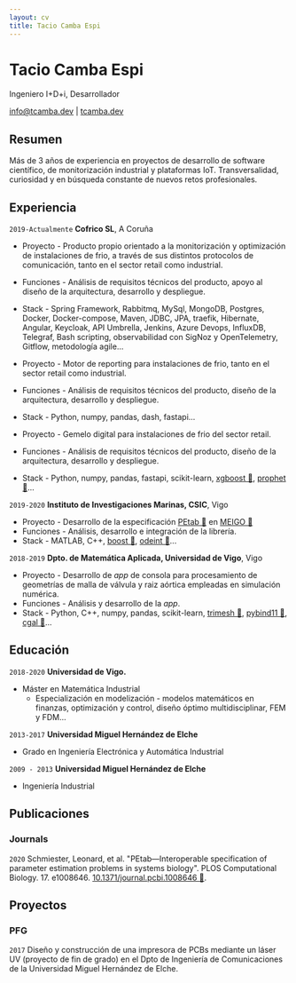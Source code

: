 ```yaml
---
layout: cv
title: Tacio Camba Espi
---
```

# Tacio Camba Espi
Ingeniero I+D+i, Desarrollador

<div id="webaddress">
<a href="mailto:info@tcamba.dev">info@tcamba.dev</a>
| <a href="https://tcamba.dev">tcamba.dev</a>
</div>


## Resumen

Más de 3 años de experiencia en proyectos de desarrollo de software científico, de monitorización industrial y plataformas IoT. Transversalidad, curiosidad y en búsqueda constante de nuevos retos profesionales.


## Experiencia

`2019-Actualmente`
__Cofrico SL__, A Coruña
      
  - Proyecto - Producto propio orientado a la monitorización y optimización de instalaciones de frio, a través de sus distintos protocolos de comunicación, tanto en el sector retail como industrial.
  - Funciones - Análisis de requisitos técnicos del producto, apoyo al diseño de la arquitectura, desarrollo y despliegue.
  - Stack - Spring Framework, Rabbitmq, MySql, MongoDB, Postgres, Docker, Docker-compose, Maven, JDBC, JPA, traefik, Hibernate, Angular, Keycloak, API Umbrella, Jenkins, Azure Devops, InfluxDB, Telegraf, Bash scripting, observabilidad con SigNoz y OpenTelemetry, Gitflow, metodología agile...


  - Proyecto - Motor de reporting para instalaciones de frio, tanto en el sector retail como industrial. 
  - Funciones - Análisis de requisitos técnicos del producto, diseño de la arquitectura, desarrollo y despliegue.
  - Stack - Python, numpy, pandas, dash, fastapi...


  - Proyecto - Gemelo digital para instalaciones de frio del sector retail.
  - Funciones - Análisis de requisitos técnicos del producto, diseño de la arquitectura, desarrollo y despliegue. 
  - Stack - Python, numpy, pandas, fastapi, scikit-learn, [xgboost 🔗](https://xgboost.readthedocs.io/en/stable/python/index.html), [prophet 🔗](https://facebook.github.io/prophet/)...

`2019-2020`
__Instituto de Investigaciones Marinas, CSIC__, Vigo

  - Proyecto - Desarrollo de la especificación [PEtab 🔗](https://petab.readthedocs.io/en/stable/) en [MEIGO 🔗](http://gingproc.iim.csic.es/meigo.html)
  - Funciones - Análisis, desarrollo e integración de la librería.
  - Stack - MATLAB, C++, [boost 🔗](https://www.boost.org/), [odeint 🔗](https://headmyshoulder.github.io/odeint-v2/)...

`2018-2019`
__Dpto. de Matemática Aplicada, Universidad de Vigo__, Vigo
  
  - Proyecto - Desarrollo de _app_ de consola para procesamiento de geometrías de malla de válvula y raiz aórtica empleadas en simulación numérica.
  - Funciones - Análisis y desarrollo de la _app_.
  - Stack - Python, C++, numpy, pandas, scikit-learn, [trimesh 🔗](https://github.com/mikedh/trimesh),  [pybind11 🔗](https://github.com/pybind/pybind11), [cgal 🔗](https://www.cgal.org/)...

## Educación

`2018-2020`
__Universidad de Vigo.__

  - Máster en Matemática Industrial
    - Especialización en modelización - modelos matemáticos en finanzas, optimización y control, diseño óptimo multidisciplinar, FEM y FDM...

`2013-2017`
__Universidad Miguel Hernández de Elche__

  - Grado en Ingeniería Electrónica y Automática Industrial

`2009 - 2013`
__Universidad Miguel Hernández de Elche__

  - Ingeniería Industrial


## Publicaciones

### Journals

`2020`
Schmiester, Leonard, et al. "PEtab—Interoperable specification of parameter estimation problems in systems biology". PLOS Computational Biology. 17. e1008646. [10.1371/journal.pcbi.1008646 🔗](https://journals.plos.org/ploscompbiol/article?id=10.1371/journal.pcbi.1008646).


## Proyectos

### PFG

`2017` Diseño y construcción de una impresora de PCBs mediante un láser UV (proyecto de fin de grado) en el Dpto de Ingeniería de Comunicaciones de la Universidad Miguel Hernández de Elche.